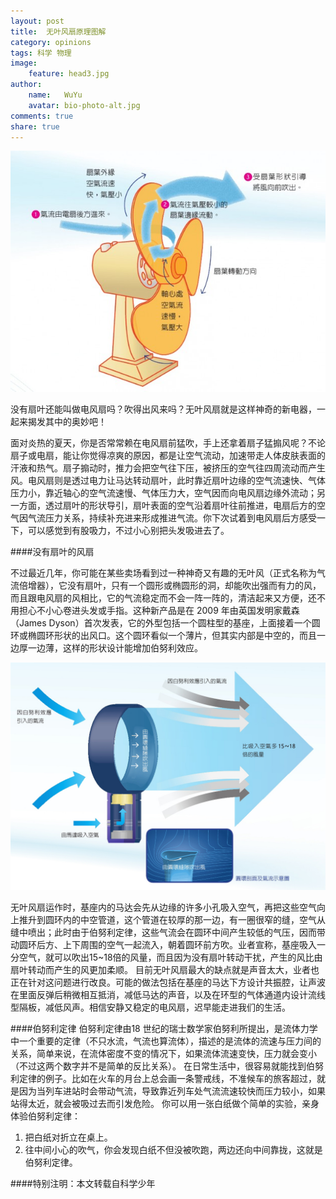 ```yaml
---
layout: post
title:  无叶风扇原理图解
category: opinions
tags: 科学 物理
image:
    feature: head3.jpg
author:
    name:   WuYu
    avatar: bio-photo-alt.jpg
comments: true
share: true
---
```


![](/images/fan1.jpg)

没有扇叶还能叫做电风扇吗？吹得出风来吗？无叶风扇就是这样神奇的新电器，一起来揭发其中的奥妙吧！

面对炎热的夏天，你是否常常赖在电风扇前猛吹，手上还拿着扇子猛搧风呢？不论扇子或电扇，能让你觉得凉爽的原因，都是让空气流动，加速带走人体皮肤表面的汗液和热气。扇子搧动时，推力会把空气往下压，被挤压的空气往四周流动而产生风。电风扇则是透过电力让马达转动扇叶，此时靠近扇叶边缘的空气流速快、气体压力小，靠近轴心的空气流速慢、气体压力大，空气因而向电风扇边缘外流动；另一方面，透过扇叶的形状导引，扇叶表面的空气沿着扇叶往前推进，电扇后方的空气因气流压力关系，持续补充进来形成推进气流。你下次试着到电风扇后方感受一下，可以感觉到有股吸力，不过小心别把头发吸进去了。

####没有扇叶的风扇

不过最近几年，你可能在某些卖场看到过一种神奇又有趣的无叶风（正式名称为气流倍增器），它没有扇叶，只有一个圆形或椭圆形的洞，却能吹出强而有力的风，而且跟电风扇的风相比，它的气流稳定而不会一阵一阵的，清洁起来又方便，还不用担心不小心卷进头发或手指。这种新产品是在 2009 年由英国发明家戴森（James Dyson）首次发表，它的外型包括一个圆柱型的基座，上面接着一个圆环或椭圆环形状的出风口。这个圆环看似一个薄片，但其实内部是中空的，而且一边厚一边薄，这样的形状设计能增加伯努利效应。

![](/images/fan2.jpg)

无叶风扇运作时，基座内的马达会先从边缘的许多小孔吸入空气，再把这些空气向上推升到圆环内的中空管道，这个管道在较厚的那一边，有一圈很窄的缝，空气从缝中喷出；此时由于伯努利定律，这些气流会在圆环中间产生较低的气压，因而带动圆环后方、上下周围的空气一起流入，朝着圆环前方吹。业者宣称，基座吸入一分空气，就可以吹出15~18倍的风量，而且因为没有扇叶转动干扰，产生的风比由扇叶转动而产生的风更加柔顺。
目前无叶风扇最大的缺点就是声音太大，业者也正在针对这问题进行改良。可能的做法包括在基座的马达下方设计共振腔，让声波在里面反弹后稍微相互抵消，减低马达的声音，以及在环型的气体通道内设计流线型隔板，减低风声。相信安静又稳定的电风扇，迟早能走进我们的生活。

####伯努利定律
伯努利定律由18 世纪的瑞士数学家伯努利所提出，是流体力学中一个重要的定律（不只水流，气流也算流体），描述的是流体的流速与压力间的关系，简单来说，在流体密度不变的情况下，如果流体流速变快，压力就会变小（不过这两个数字并不是简单的反比关系）。
在日常生活中，很容易就能找到伯努利定律的例子。比如在火车的月台上总会画一条警戒线，不准候车的旅客超过，就是因为当列车进站时会带动气流，导致靠近列车处气流流速较快而压力较小，如果站得太近，就会被吸过去而引发危险。
你可以用一张白纸做个简单的实验，亲身体验伯努利定律：

1. 把白纸对折立在桌上。
2. 往中间小心的吹气，你会发现白纸不但没被吹跑，两边还向中间靠拢，这就是伯努利定律。

####特别注明：本文转载自科学少年

